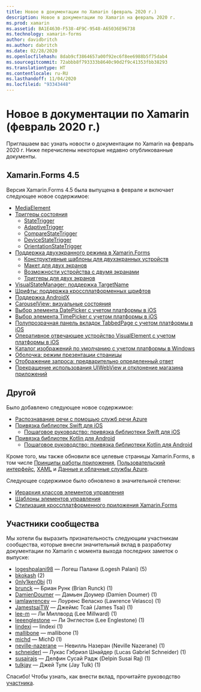 ```yaml
---
title: Новое в документации по Xamarin (февраль 2020 г.)
description: Новое в документации по Xamarin на февраль 2020 г.
ms.prod: xamarin
ms.assetid: BA1E4630-F538-4F9C-9548-A65036E96738
ms.technology: xamarin-forms
author: davidbritch
ms.author: dabritch
ms.date: 02/28/2020
ms.openlocfilehash: 8dab9cf3864657a00f92ec6f8ee6988b5f75dab4
ms.sourcegitcommit: 72abbb8f793333b8640c90d2f9c41353fbb38293
ms.translationtype: HT
ms.contentlocale: ru-RU
ms.lasthandoff: 11/04/2020
ms.locfileid: "93343448"
---
```

# <a name="xamarin-docs-whats-new-february-2020"></a>Новое в документации по Xamarin (февраль 2020 г.)

Приглашаем вас узнать новости о документации по Xamarin на февраль 2020 г. Ниже перечислены некоторые недавно опубликованные документы.

## <a name="xamarinforms-45"></a>Xamarin.Forms 4.5

Версия Xamarin.Forms 4.5 была выпущена в феврале и включает следующее новое содержимое:

- [MediaElement](~/xamarin-forms/user-interface/mediaelement.md)
- [Триггеры состояния](~/xamarin-forms/app-fundamentals/triggers.md#state-triggers)
  - [StateTrigger](~/xamarin-forms/app-fundamentals/triggers.md#state-trigger)
  - [AdaptiveTrigger](~/xamarin-forms/app-fundamentals/triggers.md#adaptive-trigger)
  - [CompareStateTrigger](~/xamarin-forms/app-fundamentals/triggers.md#compare-state-trigger)
  - [DeviceStateTrigger](~/xamarin-forms/app-fundamentals/triggers.md#device-state-trigger)
  - [OrientationStateTrigger](~/xamarin-forms/app-fundamentals/triggers.md#orientation-state-trigger)
- [Поддержка двухэкранного режима в Xamarin.Forms](~/xamarin-forms/app-fundamentals/dual-screen/index.md)
  - [Конструктивные шаблоны для двухэкранных устройств](~/xamarin-forms/app-fundamentals/dual-screen/design-patterns.md)
  - [Макет для двух экранов](~/xamarin-forms/app-fundamentals/dual-screen/twopaneview.md)
  - [Возможности устройства с двумя экранами](~/xamarin-forms/app-fundamentals/dual-screen/dual-screen-info.md)
  - [Триггеры для двух экранов](~/xamarin-forms/app-fundamentals/dual-screen/triggers.md)  
- [VisualStateManager: поддержка TargetName](~/xamarin-forms/user-interface/visual-state-manager.md#set-state-on-multiple-elements)
- [Шрифты: поддержка кроссплатформенных шрифтов](~/xamarin-forms/user-interface/text/fonts.md#set-the-font-family)
- [Поддержка AndroidX](~/xamarin-forms/platform/android/androidx-migration.md)
- [CarouselView: визуальные состояния](~/xamarin-forms/user-interface/carouselview/interaction.md#define-visual-states)
- [Выбор элемента DatePicker с учетом платформы в iOS](~/xamarin-forms/platform/ios/datepicker-selection.md)
- [Выбор элемента TimePicker с учетом платформы в iOS](~/xamarin-forms/platform/ios/timepicker-selection.md)
- [Полупрозрачная панель вкладок TabbedPage с учетом платформы в iOS](~/xamarin-forms/platform/ios/tabbedpage-translucent-tabbar.md)
- [Оперативное отвечающее устройство VisualElement с учетом платформы в iOS](~/xamarin-forms/platform/ios/visualelement-first-responder.md)
- [Каталог изображений по умолчанию с учетом платформы в Windows](~/xamarin-forms/platform/windows/default-image-directory.md)
- [Оболочка: режим презентации страницы](~/xamarin-forms/app-fundamentals/shell/configuration.md#set-page-presentation-mode)
- [Отображение запроса: предварительно определенный ответ](~/xamarin-forms/user-interface/pop-ups.md#display-a-prompt)
- [Прекращение использования UIWebView и отклонение магазина приложений](~/xamarin-forms/user-interface/webview.md#uiwebview-deprecation-and-app-store-rejection-itms-90809)

## <a name="other"></a>Другой

Было добавлено следующее новое содержимое:

- [Распознавание речи с помощью служб речи Azure](~/xamarin-forms/data-cloud/azure-cognitive-services/speech-recognition.md)
- [Привязка библиотек Swift для iOS](~/ios/platform/binding-swift/index.md)
  - [Пошаговое руководство: привязка библиотеки Swift для iOS](~/ios/platform/binding-swift/walkthrough.md)
- [Привязка библиотек Kotlin для Android](~/android/platform/binding-kotlin-library/index.md)
  - [Пошаговое руководство: привязка библиотеки Kotlin для Android](~/android/platform/binding-kotlin-library/walkthrough.md)

Кроме того, мы также обновили все целевые страницы Xamarin.Forms, в том числе [Принципы работы приложения](~/xamarin-forms/app-fundamentals/index.yml), [Пользовательский интерфейс](~/xamarin-forms/user-interface/index.yml), [XAML](~/xamarin-forms/xaml/index.yml) и [Данные и облачные службы Azure](~/xamarin-forms/data-cloud/index.yml).

Следующее содержимое было обновлено в значительной степени:

- [Иерархия классов элементов управления](~/xamarin-forms/internals/class-hierarchy.md)
- [Шаблоны элементов управления](~/xamarin-forms/app-fundamentals/templates/control-template.md)
- [Стилизация кроссплатформенного приложения Xamarin.Forms](~/get-started/quickstarts/styling.md)

## <a name="community-contributors"></a>Участники сообщества

Мы хотели бы выразить признательность следующим участникам сообщества, которые внесли значительный вклад в разработку документации по Xamarin с момента выхода последних заметок о выпуске:

- [logeshpalani98](https://github.com/logeshpalani98) — Логеш Палани (Logesh Palani) (5)
- [bkokash](https://github.com/bkokash) (2)
- [0nly1ken0bi](https://github.com/0nly1ken0bi) (1)
- [brunck](https://github.com/brunck) — Бриан Рунк (Brian Runck) (1)
- [DamienDoumer](https://github.com/DamienDoumer) — Дамьен Доумер (Damien Doumer) (1)
- [iamlawrencev](https://github.com/iamlawrencev) — Лоуренс Веласко (Lawrence Velasco) (1)
- [JamestsaiTW](https://github.com/JamestsaiTW) — Джеймс Тсай (James Tsai) (1)
- [lee-m](https://github.com/lee-m) — Ли Миллворд (Lee Millward) (1)
- [leeenglestone](https://github.com/leeenglestone) — Ли Энглестон (Lee Englestone) (1)
- [lindexi](https://github.com/lindexi) — lindexi (1)
- [mallibone](https://github.com/mallibone) — mallibone (1)
- [michd](https://github.com/michd) — MichD (1)
- [neville-nazerane](https://github.com/neville-nazerane) — Невилль Назеран (Neville Nazerane) (1)
- [schneiderl](https://github.com/schneiderl) — Лукас Гэбриэл Шнайдер (Lucas Gabriel Schneider) (1)
- [susairajs](https://github.com/susairajs) — Делфин Сусай Радж (Delpin Susai Raj) (1)
- [tulkjay](https://github.com/tulkjay) — Джей Тулк (Jay Tulk) (1)

Спасибо! Чтобы узнать, как внести вклад, прочитайте руководство [участника](https://github.com/MicrosoftDocs/xamarin-docs/blob/live/CONTRIBUTING.md).
